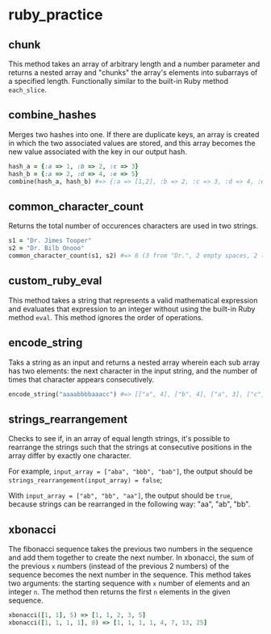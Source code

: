 # ruby_practice

chunk
---------------------

This method takes an array of arbitrary length and a number parameter and returns a nested array and "chunks" the array's elements into subarrays of a specified length.  Functionally similar to the built-in Ruby method `each_slice`.


combine_hashes
---------------------

Merges two hashes into one.  If there are duplicate keys, an array is created in which the two associated values are stored, and this array becomes the new value associated with the key in our output hash.

```ruby
hash_a = {:a => 1, :b => 2, :c => 3}
hash_b = {:a => 2, :d => 4, :e => 5}
combine(hash_a, hash_b) #=> {:a => [1,2], :b => 2, :c => 3, :d => 4, :e => 5}
```


common_character_count
---------------------

Returns the total number of occurences characters are used in two strings.

```ruby
s1 = "Dr. Jimes Tooper"
s2 = "Dr. Bilb Onooo"
common_character_count(s1, s2) #=> 8 (3 from "Dr.", 2 empty spaces, 2 lowercase "o", 1 lowercase "i")
```

custom_ruby_eval
---------------------

This method takes a string that represents a valid mathematical expression and evaluates that expression to an integer without using the built-in Ruby method `eval`.  This method ignores the order of operations.

encode_string
---------------------

Taks a string as an input and returns a nested array wherein each sub array has two elements:  the next character in the input string, and the number of times that character appears consecutively.

```ruby
encode_string("aaaabbbbaaacc") #=> [["a", 4], ["b", 4], ["a", 3], ["c", 2]]
```


strings_rearrangement
---------------------

Checks to see if, in an array of equal length strings, it's possible to rearrange the strings such that the strings at consecutive positions in the array differ by exactly one character.

For example, `input_array = ["aba", "bbb", "bab"]`, the output should be
`strings_rearrangement(input_array) = false`;

With `input_array = ["ab", "bb", "aa"]`, the output should be `true`, because strings can be rearranged in the following way: "aa", "ab", "bb".


xbonacci
---------------------

The fibonacci sequence takes the previous two numbers in the sequence and add them together to create the next number.  In xbonacci, the sum of the previous `x` numbers (instead of the previous 2 numbers) of the sequence becomes the next number in the sequence.  This method takes two arguments: the starting sequence with `x` number of elements and an integer `n`. The method then returns the first `n` elements in the given sequence.

```ruby
xbonacci([1, 1], 5) => [1, 1, 2, 3, 5]
xbonacci([1, 1, 1, 1], 8) => [1, 1, 1, 1, 4, 7, 13, 25]
```
